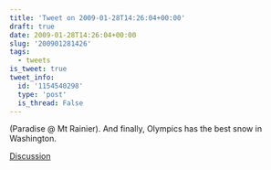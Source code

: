 ```yaml
---
title: 'Tweet on 2009-01-28T14:26:04+00:00'
draft: true
date: 2009-01-28T14:26:04+00:00
slug: '200901281426'
tags:
  - tweets
is_tweet: true
tweet_info:
  id: '1154540298'
  type: 'post'
  is_thread: False
---
```




(Paradise @ Mt Rainier). And finally, Olympics has the best snow in Washington.

[Discussion](https://x.com/sytelus/status/1154540298)

